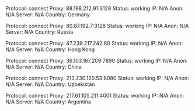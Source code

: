 Protocol: connect
Proxy: 88.198.212.91:3128
Status: working
IP: N/A
Anon: N/A
Server: N/A
Country: Germany

Protocol: connect
Proxy: 80.87.192.7:3128
Status: working
IP: N/A
Anon: N/A
Server: N/A
Country: Russia

Protocol: connect
Proxy: 47.239.217.242:80
Status: working
IP: N/A
Anon: N/A
Server: N/A
Country: Hong Kong

Protocol: connect
Proxy: 36.103.167.209:7890
Status: working
IP: N/A
Anon: N/A
Server: N/A
Country: China

Protocol: connect
Proxy: 213.230.120.53:8080
Status: working
IP: N/A
Anon: N/A
Server: N/A
Country: Uzbekistan

Protocol: connect
Proxy: 217.61.105.211:4001
Status: working
IP: N/A
Anon: N/A
Server: N/A
Country: Argentina

